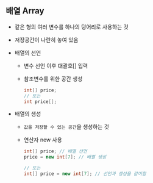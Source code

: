 ## 배열 Array

* 같은 형의 여러 변수를 하나의 덩어리로 사용하는 것

* 저장공간이 나란히 놓여 있음

* 배열의 선언

  * 변수 선언 이후 대괄호[] 입력

  * 참조변수를 위한 공간 생성

    ```java
    int[] price;
    // 또는
    int price[];
    ```

    

* 배열의 생성

  * `값을 저장할 수 있는 공간`을 생성하는 것

  * 연산자 new 사용

    ```java
    int[] price; // 배열 선언
    price = new int[7]; // 배열 생성
    
    // 또는
    int[] price = new int[7]; // 선언과 생성을 같이함
    ```

    